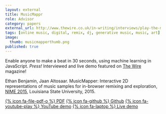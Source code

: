 ```yaml
---
layout: external
title: MusicMappr
role: Advisor
category: papers
external_url: http://www.thewire.co.uk/in-writing/interviews/play-the-musicmappr-sampling-app
tags: [online music, digital, remix, dj, generative music, music, art]
image:
  thumb: musicmapperthumb.png
published: true
---
```


Enable anyone to make a beat in 30 seconds, using machine learning in JavaScript. *Press!* Interviewed and live demo featured on [The Wire](http://www.thewire.co.uk/in-writing/interviews/play-the-musicmappr-sampling-app) magazine!

Ethan Benjamin, Jaan Altosaar. MusicMapper: Interactive 2D representations of music samples for in-browser remixing and exploration, [NIME 2015](https://dl.acm.org/citation.cfm?id=2993860), Louisiana State University, 2015. 

[{% icon fa-file-pdf-o %} PDF](/papers/2015_Benjamin-Altosaar_MusicMapper.pdf)  [{% icon fa-github %} Github](https://github.com/fatsmcgee/MusicMappr)  [{% icon fa-youtube-play %} YouTube demo](https://www.youtube.com/watch?v=mvD6e1uiO8k)  [{% icon fa-laptop %} Live demo](http://fatsmcgee.github.io/MusicMappr/)